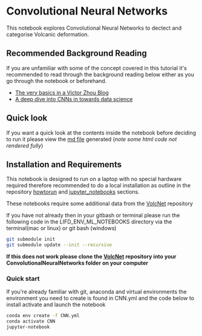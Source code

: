 # Convolutional Neural Networks

This notebook explores Convolutional Neural Networks to dectect and categorise Volcanic deformation.

## Recommended Background Reading

If you are unfamiliar with some of the concept covered in this tutorial it's recommended to read through the background reading below either as you go through the notebook or beforehand.

* [The very basics in a Victor Zhou Blog](https://victorzhou.com/blog/intro-to-cnns-part-1/)
* [A deep dive into CNNs in towards data science](https://towardsdatascience.com/deep-dive-into-convolutional-networks-48db75969fdf)

## Quick look

If you want a quick look at the contents inside the notebook before deciding to run it please view the [md file](https://github.com/cemac/LIFD_ENV_ML_NOTEBOOKS/blob/main/ConvolutionalNeuralNetworks/CNN_Volcanic_deformation.md) generated (*note some html code not rendered fully*)

## Installation and Requirements

This notebook is designed to run on a laptop  with no special hardware required therefore recommended to do a local installation as outline in the repository [howtorun](../howtorun.md) and [jupyter_notebooks](../jupyter_notebooks.md) sections.


These notebooks require some additional data from the [VolcNet](https://github.com/matthew-gaddes/VolcNet) repository

If you have not already then in your gitbash or terminal please run the following code in the LIFD_ENV_ML_NOTEBOOKS directory via the terminal(mac or linux)  or git bash (windows)

```bash
git submodule init
git submodule update --init --recursive
```

**If this does not work please clone the [VolcNet](https://github.com/matthew-gaddes/VolcNet) repository into your ConvolutionalNeuralNetworks folder on your computer**

### Quick start

If you're already familiar with git, anaconda and virtual environments the environment you need to create is found in CNN.yml and the code below to install activate and launch the notebook

```bash
conda env create -f CNN.yml
conda activate CNN
jupyter-notebook
```
